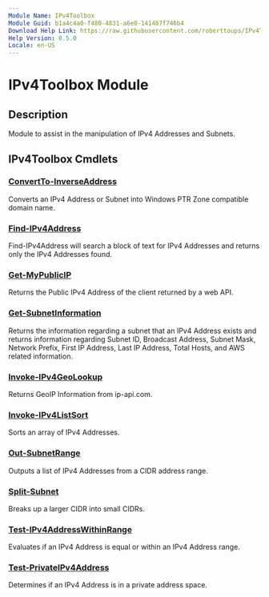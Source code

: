 ```yaml
---
Module Name: IPv4Toolbox
Module Guid: b1a4c4a0-f480-4831-a6e0-141487f746b4
Download Help Link: https://raw.githubusercontent.com/roberttoups/IPv4Toolbox/master/en-US/IPv4Toolbox-help.xml
Help Version: 0.5.0
Locale: en-US
---
```


# IPv4Toolbox Module

## Description

Module to assist in the manipulation of IPv4 Addresses and Subnets.

## IPv4Toolbox Cmdlets

### [ConvertTo-InverseAddress](ConvertTo-InverseAddress.md)

Converts an IPv4 Address or Subnet into Windows PTR Zone compatible domain name.

### [Find-IPv4Address](Find-IPv4Address.md)

Find-IPv4Address will search a block of text for IPv4 Addresses and returns only the IPv4 Addresses found.

### [Get-MyPublicIP](Get-MyPublicIP.md)

Returns the Public IPv4 Address of the client returned by a web API.

### [Get-SubnetInformation](Get-SubnetInformation.md)

Returns the information regarding a subnet that an IPv4 Address exists and returns information regarding Subnet ID, Broadcast Address, Subnet Mask, Network Prefix, First IP Address, Last IP Address, Total Hosts, and AWS related information.

### [Invoke-IPv4GeoLookup](Invoke-IPv4GeoLookup.md)

Returns GeoIP Information from ip-api.com.

### [Invoke-IPv4ListSort](Invoke-IPv4ListSort.md)

Sorts an array of IPv4 Addresses.

### [Out-SubnetRange](Out-SubnetRange.md)

Outputs a list of IPv4 Addresses from a CIDR address range.

### [Split-Subnet](Split-Subnet.md)

Breaks up a larger CIDR into small CIDRs.

### [Test-IPv4AddressWithinRange](Test-IPv4AddressWithinRange.md)

Evaluates if an IPv4 Address is equal or within an IPv4 Address range.

### [Test-PrivateIPv4Address](Test-PrivateIPv4Address.md)

Determines if an IPv4 Address is in a private address space.

